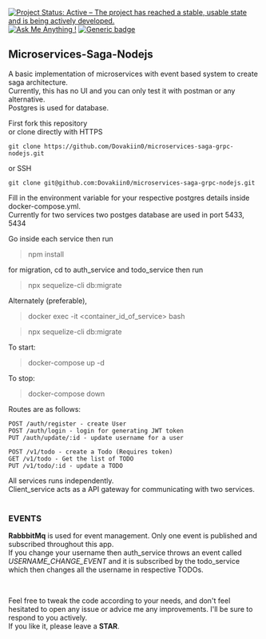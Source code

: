 [![Project Status: Active – The project has reached a stable, usable state and is being actively developed.](https://www.repostatus.org/badges/latest/active.svg)](https://www.repostatus.org/#active)
[![Ask Me Anything !](https://img.shields.io/badge/Ask%20me-anything-1abc9c.svg)](https://github.com/Dovakiin0/microservices-saga-grpc-nodejs/issues)
[![Generic badge](https://img.shields.io/badge/LICENSE-MIT-blue.svg)](https://shields.io/)


## Microservices-Saga-Nodejs
A basic implementation of microservices with event based system to create saga architecture.  
Currently, this has no UI and you can only test it with postman or any alternative.  
Postgres is used for database.  

First fork this repository  
or clone directly with HTTPS
```
git clone https://github.com/Dovakiin0/microservices-saga-grpc-nodejs.git
```

or SSH
```
git clone git@github.com:Dovakiin0/microservices-saga-grpc-nodejs.git
```
Fill in the environment variable for your respective postgres details inside docker-compose.yml.  
Currently for two services two postges database are used in port 5433, 5434  

Go inside each service then run
> npm install

for migration, cd to auth_service and todo_service then run
> npx sequelize-cli db:migrate

Alternately (preferable), 
> docker exec -it <container_id_of_service> bash

> npx sequelize-cli db:migrate

To start:
> docker-compose up -d

To stop:
> docker-compose down

Routes are as follows:
```
POST /auth/register - create User
POST /auth/login - login for generating JWT token
PUT /auth/update/:id - update username for a user

POST /v1/todo - create a Todo (Requires token)
GET /v1/todo - Get the list of TODO
PUT /v1/todo/:id - update a TODO
```

All services runs independently.  
Client_service acts as a API gateway for communicating with two services.  
<br/>

### EVENTS
**RabbbitMq** is used for event management. Only one event is published and subscribed throughout this app.  
If you change your username then auth_service throws an event called *USERNAME_CHANGE_EVENT* and it is subscribed by the todo_service which then changes all the username in respective TODOs.

<br/>

Feel free to tweak the code according to your needs, and don't feel hesitated to open any issue or advice me any improvements. I'll be sure to respond to you actively.  
If you like it, please leave a **STAR**.
